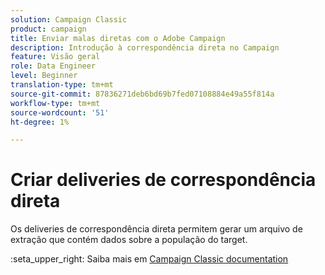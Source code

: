 ```yaml
---
solution: Campaign Classic
product: campaign
title: Enviar malas diretas com o Adobe Campaign
description: Introdução à correspondência direta no Campaign
feature: Visão geral
role: Data Engineer
level: Beginner
translation-type: tm+mt
source-git-commit: 87836271deb6bd69b7fed07108884e49a55f814a
workflow-type: tm+mt
source-wordcount: '51'
ht-degree: 1%

---
```


# Criar deliveries de correspondência direta

Os deliveries de correspondência direta permitem gerar um arquivo de extração que contém dados sobre a população do target.

:seta_upper_right: Saiba mais em [Campaign Classic documentation](https://experienceleague.adobe.com/docs/campaign-classic/using/sending-messages/sending-direct-mail/about-direct-mail-channel.html)

